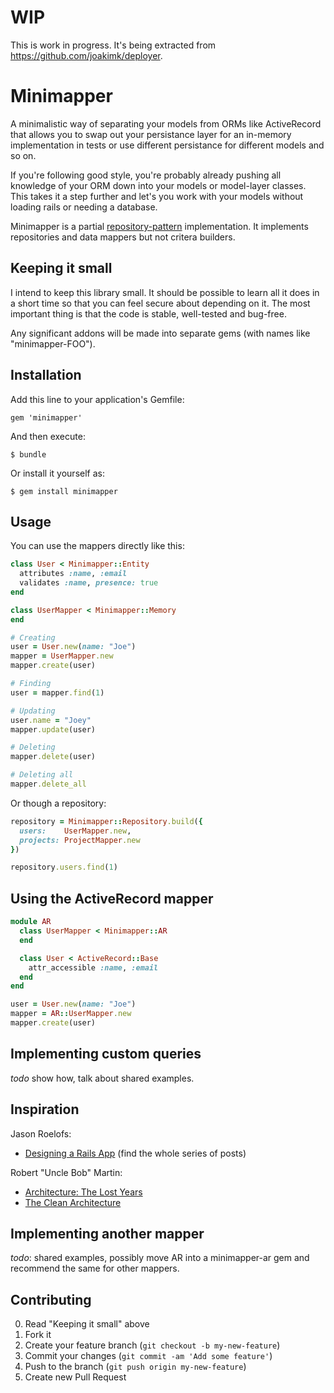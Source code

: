# WIP

This is work in progress. It's being extracted from https://github.com/joakimk/deployer.

# Minimapper

A minimalistic way of separating your models from ORMs like ActiveRecord that allows you to swap out your persistance layer for an in-memory implementation in tests or use different persistance for different models and so on.

If you're following good style, you're probably already pushing all knowledge of your ORM down into your models or model-layer classes. This takes it a step further and let's you work with your models without loading rails or needing a database.

Minimapper is a partial [repository-pattern](http://martinfowler.com/eaaCatalog/repository.html) implementation. It implements repositories and data mappers but not critera builders.

## Keeping it small

I intend to keep this library small. It should be possible to learn all it does in a short time so that you can feel secure about depending on it. The most important thing is that the code is stable, well-tested and bug-free.

Any significant addons will be made into separate gems (with names like "minimapper-FOO").

## Installation

Add this line to your application's Gemfile:

    gem 'minimapper'

And then execute:

    $ bundle

Or install it yourself as:

    $ gem install minimapper

## Usage

You can use the mappers directly like this:

``` ruby
class User < Minimapper::Entity
  attributes :name, :email
  validates :name, presence: true
end

class UserMapper < Minimapper::Memory
end

# Creating
user = User.new(name: "Joe")
mapper = UserMapper.new
mapper.create(user)

# Finding
user = mapper.find(1)

# Updating
user.name = "Joey"
mapper.update(user)

# Deleting
mapper.delete(user)

# Deleting all
mapper.delete_all
```

Or though a repository:

``` ruby
repository = Minimapper::Repository.build({
  users:    UserMapper.new,
  projects: ProjectMapper.new
})

repository.users.find(1)
```

## Using the ActiveRecord mapper

``` ruby
module AR
  class UserMapper < Minimapper::AR
  end

  class User < ActiveRecord::Base
    attr_accessible :name, :email
  end
end

user = User.new(name: "Joe")
mapper = AR::UserMapper.new
mapper.create(user)
```

## Implementing custom queries

*todo* show how, talk about shared examples.

## Inspiration

Jason Roelofs:
* [Designing a Rails App](http://jasonroelofs.com/2012/05/29/designing-a-rails-app-part-1/) (find the whole series of posts)

Robert "Uncle Bob" Martin:
* [Architecture: The Lost Years](http://www.confreaks.com/videos/759-rubymidwest2011-keynote-architecture-the-lost-years)
* [The Clean Architecture](http://blog.8thlight.com/uncle-bob/2012/08/13/the-clean-architecture.html)

## Implementing another mapper

*todo*: shared examples, possibly move AR into a minimapper-ar gem and recommend the same for other mappers.

## Contributing

0. Read "Keeping it small" above
1. Fork it
2. Create your feature branch (`git checkout -b my-new-feature`)
3. Commit your changes (`git commit -am 'Add some feature'`)
4. Push to the branch (`git push origin my-new-feature`)
5. Create new Pull Request

